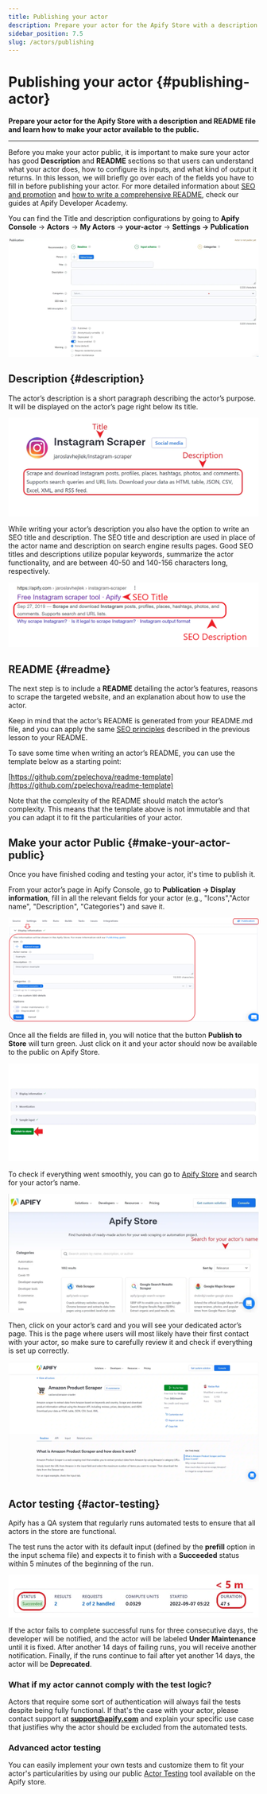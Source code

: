 ```yaml
---
title: Publishing your actor
description: Prepare your actor for the Apify Store with a description and README file and learn how to make your actor available to the public.
sidebar_position: 7.5
slug: /actors/publishing
---
```


# Publishing your actor {#publishing-actor}

**Prepare your actor for the Apify Store with a description and README file and learn how to make your actor available to the public.**

---

Before you make your actor public, it is important to make sure your actor has good **Description** and **README** sections so that users can understand what your actor does, how to configure its inputs, and what kind of output it returns. In this lesson, we will briefly go over each of the fields you have to fill in before publishing your actor. For more detailed information about [SEO and promotion](/academy/get-most-of-actors/seo-and-promotion) and [how to write a comprehensive README](/academy/get-most-of-actors/actor-readme), check our guides at Apify Developer Academy.

You can find the Title and description configurations by going to **Apify Console** → **Actors** → **My Actors** → **your-actor** → **Settings → Publication**

![Actor publication settings](./images/actor-publication-settings.webp)

## Description {#description}

The actor’s description is a short paragraph describing the actor’s purpose. It will be displayed on the actor’s page right below its title.

![Actor title and description](./images/actor-title-description.webp)

While writing your actor’s description you also have the option to write an SEO title and description. The SEO title and description are used in place of the actor name and description on search engine results pages. Good SEO titles and descriptions utilize popular keywords, summarize the actor functionality, and are between 40-50 and 140-156 characters long, respectively.

![SEO title and description](./images/actor-SEO.webp)

## README {#readme}

The next step is to include a **README** detailing the actor’s features, reasons to scrape the targeted website, and an explanation about how to use the actor.

Keep in mind that the actor’s README is generated from your README.md file, and you can apply the same [SEO principles](/academy/get-most-of-actors/seo-and-promotion) described in the previous lesson to your README.

To save some time when writing an actor’s README, you can use the template below as a starting point:

[https://github.com/zpelechova/readme-template](https://github.com/zpelechova/readme-template)

Note that the complexity of the README should match the actor’s complexity. This means that the template above is not immutable and that you can adapt it to fit the particularities of your actor.

## Make your actor Public {#make-your-actor-public}

Once you have finished coding and testing your actor, it's time to publish it.

From your actor’s page in Apify Console, go to **Publication → Display information**, fill in all the relevant fields for your actor (e.g., "Icons","Actor name", "Description", "Categories") and save it.

![Actor settings](./images/actor-display-information.webp)

Once all the fields are filled in, you will notice that the button **Publish to Store** will turn green. Just click on it and your actor should now be available to the public on Apify Store.

![Publish your actor](./images/publish-actor-to-store.webp)

To check if everything went smoothly, you can go to [Apify Store](https://apify.com/store) and search for your actor’s name.

![Apify Store](./images/Apify-Store.webp)

Then, click on your actor’s card and you will see your dedicated actor’s page. This is the page where users will most likely have their first contact with your actor, so make sure to carefully review it and check if everything is set up correctly.

![Actor page](./images/actor-page.webp)

## Actor testing {#actor-testing}

Apify has a QA system that regularly runs automated tests to ensure that all actors in the store are functional.

The test runs the actor with its default input (defined by the **prefill** option in the input schema file) and expects it to finish with a **Succeeded** status within 5 minutes of the beginning of the run.

![Actor page](./images/actor-test.webp)

If the actor fails to complete successful runs for three consecutive days, the developer will be notified, and the actor will be labeled **Under Maintenance** until it is fixed. After another 14 days of failing runs, you will receive another notification. Finally, if the runs continue to fail after yet another 14 days, the actor will be **Deprecated**.

### What if my actor cannot comply with the test logic?

Actors that require some sort of authentication will always fail the tests despite being fully functional. If that's the case with your actor, please contact support at **support@apify.com** and explain your specific use case that justifies why the actor should be excluded from the automated tests.

### Advanced actor testing

You can easily implement your own tests and customize them to fit your actor's particularities by using our public [Actor Testing](https://apify.com/pocesar/actor-testing) tool available on the Apify store.

